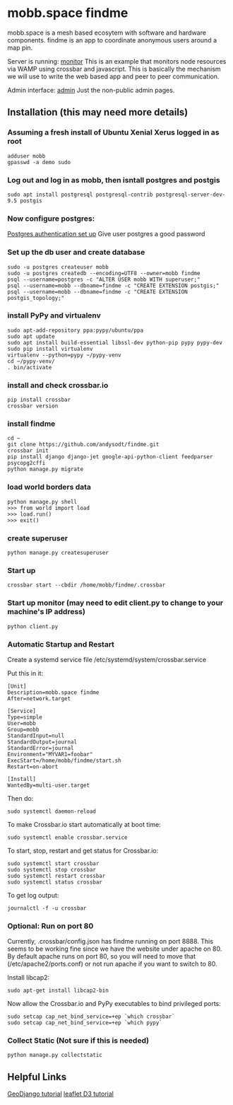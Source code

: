 # mobb.space findme

mobb.space is a mesh based ecosytem with software and hardware components.
findme is an app to coordinate anonymous users around a map pin.

Server is running: [monitor](http://mobb.space:8080) This is an example that monitors node resources via WAMP using crossbar and javascript.  This is basically the mechanism we will use to write the web based app and peer to peer communication.

Admin interface: [admin](http://mobb.space:8080/admin)  Just the non-public admin pages.

## Installation (this may need more details)

### Assuming a fresh install of Ubuntu Xenial Xerus logged in as root
```
adduser mobb
gpasswd -a demo sudo
```
### Log out and log in as mobb, then isntall postgres and postgis
```
sudo apt install postgresql postgresql-contrib postgresql-server-dev-9.5 postgis
```
### Now configure postgres:
[Postgres authentication set up](https://help.ubuntu.com/lts/serverguide/postgresql.html)
Give user postgres a good password

### Set up the db user and create database
```
sudo -u postgres createuser mobb
sudo -u postgres createdb --encoding=UTF8 --owner=mobb findme
psql --username=postgres -c "ALTER USER mobb WITH superuser;"
psql --username=mobb --dbname=findme -c "CREATE EXTENSION postgis;"
psql --username=mobb --dbname=findme -c "CREATE EXTENSION postgis_topology;"
```
### install PyPy and virtualenv
```
sudo apt-add-repository ppa:pypy/ubuntu/ppa
sudo apt update
sudo apt install build-essential libssl-dev python-pip pypy pypy-dev
sudo pip install virtualenv
virtualenv --python=pypy ~/pypy-venv
cd ~/pypy-venv/
. bin/activate
```
### install and check crossbar.io
```
pip install crossbar
crossbar version
```

### install findme
```
cd ~
git clone https://github.com/andysodt/findme.git
crossbar init
pip install django django-jet google-api-python-client feedparser psycopg2cffi
python manage.py migrate
```
### load world borders data
```
python manage.py shell
>>> from world import load
>>> load.run()
>>> exit()
```

### create superuser
```
python manage.py createsuperuser
```

### Start up
```
crossbar start --cbdir /home/mobb/findme/.crossbar
```

### Start up monitor (may need to edit client.py to change to your machine's IP address)
```
python client.py
```
### Automatic Startup and Restart

Create a systemd service file /etc/systemd/system/crossbar.service

Put this in it:
```
[Unit]
Description=mobb.space findme
After=network.target

[Service]
Type=simple
User=mobb
Group=mobb
StandardInput=null
StandardOutput=journal
StandardError=journal
Environment="MYVAR1=foobar"
ExecStart=/home/mobb/findme/start.sh
Restart=on-abort

[Install]
WantedBy=multi-user.target
```

Then do:
```
sudo systemctl daemon-reload
```

To make Crossbar.io start automatically at boot time:
```
sudo systemctl enable crossbar.service
```

To start, stop, restart and get status for Crossbar.io:
```
sudo systemctl start crossbar
sudo systemctl stop crossbar
sudo systemctl restart crossbar
sudo systemctl status crossbar
```

To get log output:
```
journalctl -f -u crossbar
```

### Optional: Run on port 80

Currently, .crossbar/config.json has findme running on port 8888.  This seems to be working fine since we have the website under apache on 80.  By default apache runs on port 80, so you will need to move that (/etc/apache2/ports.conf) or not run apache if you want to switch to 80.

Install libcap2:
```
sudo apt-get install libcap2-bin
```
Now allow the Crossbar.io and PyPy executables to bind privileged ports:
```
sudo setcap cap_net_bind_service=+ep `which crossbar`
sudo setcap cap_net_bind_service=+ep `which pypy`
```

### Collect Static (Not sure if this is needed)
```
python manage.py collectstatic
```

## Helpful Links

[GeoDjango tutorial](https://docs.djangoproject.com/en/1.9/ref/contrib/gis/tutorial/)
[leaflet D3 tutorial](https://bost.ocks.org/mike/leaflet/)



